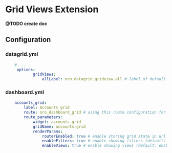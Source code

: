 Grid Views Extension
==================

**@TODO create doc**

Configuration
-------------

### datagrid.yml

``` yml
    # ...
     options:
            gridViews:
                allLabel: oro.datagrid.gridview.all # label of default view
```

### dashboard.yml

``` yml
    accounts_grid:
        label: Accounts grid
        route: oro_dashboard_grid # using this route configuration for selection of grid view will be added automatically
        route_parameters:
            widget: accounts_grid
            gridName: accounts-grid
            renderParams:
                routerEnabled: true # enable storing grid state in url
                enableFilters: true # enable showing filters (default: false)
                enableViews: true # enable showing views (default: enableFilters)
```
